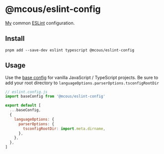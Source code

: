 # @mcous/eslint-config

[My][@mcous] common [ESLint][] configuration.

[@mcous]: https://github.com/mcous
[eslint]: https://eslint.org/

## Install

```shell
pnpm add --save-dev eslint typescript @mcous/eslint-config
```

## Usage

Use the [base config](./src/base.js) for vanilla JavaScript / TypeScript projects. Be sure to add your root directory to `languageOptions.parserOptions.tsconfigRootDir`

```js
// eslint.config.js
import baseConfig from '@mcous/eslint-config'

export default [
  ...baseConfig,
  {
    languageOptions: {
      parserOptions: {
        tsconfigRootDir: import.meta.dirname,
      },
    },
  },
]
```
